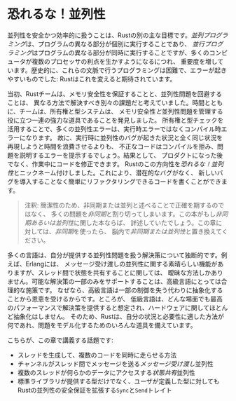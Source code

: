 <!-- # Fearless Concurrency -->

# 恐れるな！並列性

<!-- Handling concurrent programming safely and efficiently is another of Rust’s -->
<!-- major goals. *Concurrent programming*, where different parts of a program -->
<!-- execute independently, and *parallel programming*, where different parts of a -->
<!-- program execute at the same time, are becoming increasingly important as more -->
<!-- computers take advantage of their multiple processors. Historically, -->
<!-- programming in these contexts has been difficult and error prone: Rust hopes to -->
<!-- change that. -->

並列性を安全かつ効率的に扱うことは、Rustの別の主な目標です。*並列プログラミング*は、プログラムの異なる部分が個別に実行することであり、
*並行プログラミング*はプログラムの異なる部分が同時に実行することですが、多くのコンピュータが複数のプロセッサの利点を生かすようになるにつれ、
重要度を増しています。歴史的に、これらの文脈で行うプログラミングは困難で、エラーが起きやすいものでした:
Rustはこれを変えると期待されています。

<!-- Initially, the Rust team thought that ensuring memory safety and preventing -->
<!-- concurrency problems were two separate challenges to be solved with different -->
<!-- methods. Over time, the team discovered that the ownership and type systems are -->
<!-- a powerful set of tools to help manage memory safety *and* concurrency -->
<!-- problems! By leveraging ownership and type checking, many concurrency errors -->
<!-- are compile-time errors in Rust rather than runtime errors. Therefore, rather -->
<!-- than making you spend lots of time trying to reproduce the exact circumstances -->
<!-- under which a runtime concurrency bug occurs, incorrect code will refuse to -->
<!-- compile and present an error explaining the problem. As a result, you can fix -->
<!-- your code while you’re working on it rather than potentially after it has been -->
<!-- shipped to production. We’ve nicknamed this aspect of Rust *fearless* -->
<!-- *concurrency*. Fearless concurrency allows you to write code that is free of -->
<!-- subtle bugs and is easy to refactor without introducing new bugs. -->

当初、Rustチームは、メモリ安全性を保証することと、並列性問題を回避することは、
異なる方法で解決すべき別々の課題だと考えていました。時間とともに、チームは、所有権と型システムは、
メモリ安全性*と*並列性問題を管理する役に立つ一連の強力な道具であることを発見しました。
所有権と型チェックを活用することで、多くの並列性エラーは、実行時エラーではなくコンパイル時エラーになります。
故に、実行時に並列性のバグが起きた状況と全く同じ状況を再現しようと時間を浪費させるよりも、
不正なコードはコンパイルを拒み、問題を説明するエラーを提示するでしょう。結果として、
プロダクトになった後でなく、作業中にコードを修正できます。
Rustのこの方向性を*恐れるな！並列性*とニックネーム付けしました。これにより、潜在的なバグがなく、
新しいバグを導入することなく簡単にリファクタリングできるコードを書くことができます。

<!-- Note: For simplicity’s sake, we’ll refer to many of the problems as -->
<!-- *concurrent* rather than being more precise by saying *concurrent and/or -->
<!-- parallel*. If this book were about concurrency and/or parallelism, we'd be -->
<!-- more specific. For this chapter, please mentally substitute *concurrent -->
<!-- and/or parallel* whenever we use *concurrent*. -->

> 注釈: 簡潔性のため、非同期または並列と述べることで正確を期するのではなく、
> 多くの問題を*非同期*と割り切ってしまいます。この本がもし*非同期あるいは並列性*に関した本ならば、
> 詳述していたでしょう。この章に対しては、*非同期*を使ったら、
> 脳内で*非同期または並列性*と置き換えてください。

<!-- Many languages are dogmatic about the solutions they offer for handling -->
<!-- concurrent problems. For example, Erlang has elegant functionality for -->
<!-- message-passing concurrency but has only obscure ways to share state between -->
<!-- threads. Supporting only a subset of possible solutions is a reasonable -->
<!-- strategy for higher-level languages, because a higher-level language promises -->
<!-- benefits from giving up some control to gain abstractions. However, lower-level -->
<!-- languages are expected to provide the solution with the best performance in any -->
<!-- given situation and have fewer abstractions over the hardware. Therefore, Rust -->
<!-- offers a variety of tools for modeling problems in whatever way is appropriate -->
<!-- for your situation and requirements. -->

多くの言語は、自分が提供する並列性問題を扱う解決策について独断的です。例えば、Erlangには、
メッセージ受け渡しの並列性に関する素晴らしい機能がありますが、スレッド間で状態を共有することに関しては、
曖昧な方法しかありません。可能な解決策の一部のみをサポートすることは、高級言語にとっては合理的な施策です。
なぜなら、高級言語は一部の制御を失う代わりに抽象化することから恩恵を受けるからです。ところが、
低級言語は、どんな場面でも最高のパフォーマンスで解決策を提供すると想定され、ハードウェアに関してほとんど抽象化はしません。
そのため、Rustは、自分の状況と必要性に適した方法が何であれ、問題をモデル化するためのいろんな道具を備えています。

<!-- Here are the topics we’ll cover in this chapter: -->

こちらが、この章で講義する話題です:

<!-- * How to create threads to run multiple pieces of code at the same time -->
<!-- * *Message-passing* concurrency, where channels send messages between threads -->
<!-- * *Shared-state* concurrency, where multiple threads have access to some piece -->
<!--   of data -->
<!-- * The `Sync` and `Send` traits, which extend Rust’s concurrency guarantees to -->
<!--   user-defined types as well as types provided by the standard library -->

* スレッドを生成して、複数のコードを同時に走らせる方法
* チャンネルがスレッド間でメッセージを送る*メッセージ受け渡し*並列性
* 複数のスレッドが何らかのデータにアクセスする*状態共有*並列性
* 標準ライブラリが提供する型だけでなく、ユーザが定義した型に対してもRustの並列性の安全保証を拡張する`Sync`と`Send`トレイト
